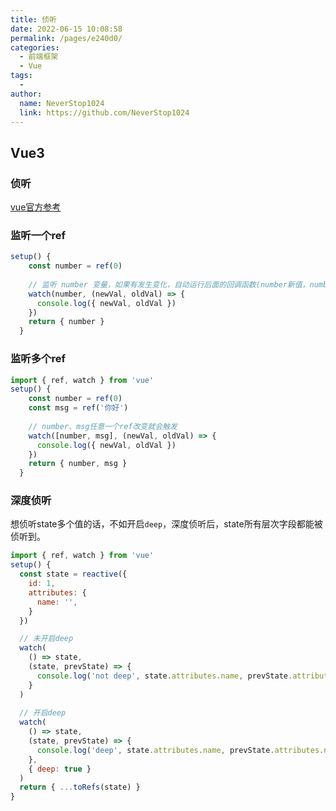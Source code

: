 ```yaml
---
title: 侦听
date: 2022-06-15 10:08:58
permalink: /pages/e240d0/
categories:
  - 前端框架
  - Vue
tags:
  - 
author: 
  name: NeverStop1024
  link: https://github.com/NeverStop1024
---
```


## Vue3
### 侦听
[vue官方参考](https://v3.cn.vuejs.org/guide/reactivity-computed-watchers.html#watch)
### 监听一个ref
```js
setup() {
    const number = ref(0)
    
    // 监听 number 变量，如果有发生变化，自动运行后面的回调函数(number新值，number旧值)
    watch(number, (newVal, oldVal) => {
      console.log({ newVal, oldVal })
    })
    return { number }
  }
```
### 监听多个ref
```js
import { ref, watch } from 'vue'
setup() {
    const number = ref(0)
    const msg = ref('你好')
    
    // number、msg任意一个ref改变就会触发
    watch([number, msg], (newVal, oldVal) => {
      console.log({ newVal, oldVal })
    })
    return { number, msg }
  }
```

### 深度侦听
想侦听state多个值的话，不如开启```deep```，深度侦听后，state所有层次字段都能被侦听到。
```js
import { ref, watch } from 'vue'
setup() {
  const state = reactive({
    id: 1,
    attributes: {
      name: '',
    }
  })

  // 未开启deep
  watch(
    () => state,
    (state, prevState) => {
      console.log('not deep', state.attributes.name, prevState.attributes.name)
    }
  )
  
  // 开启deep
  watch(
    () => state,
    (state, prevState) => {
      console.log('deep', state.attributes.name, prevState.attributes.name)
    },
    { deep: true }
  )
  return { ...toRefs(state) }
}
```